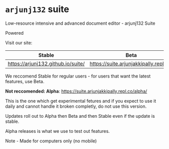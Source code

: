 # `arjunj132` suite
Low-resource intensive and advanced document editor - arjunj132 Suite

Powered 

Visit our site:

| Stable                             | Beta                                   |
|------------------------------------|----------------------------------------|
| https://arjunj132.github.io/suite/ | https://suite.arjunjakkipally.repl.co/ |

We reccomend Stable for regular users - for users that want the latest features, use Beta.

**Not reccomended: Alpha**:
https://suite.arjunjakkipally.repl.co/alpha/

This is the one which get experimental fetures and if you expect to use it daily and cannot handle it broken completly, do not use this version.

Updates roll out to Alpha then Beta and then Stable even if the update is stable.

Alpha releases is what we use to test out features.

Note - Made for computers only (no mobile)

